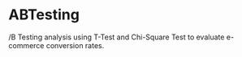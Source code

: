 # ABTesting
/B Testing analysis using T-Test and Chi-Square Test to evaluate e-commerce conversion rates.
